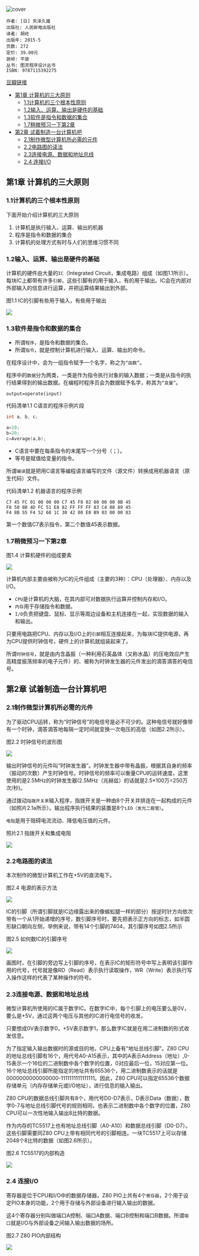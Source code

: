 ![cover](https://img1.doubanio.com/view/subject/l/public/s28079818.jpg)

    作者: [日] 矢泽久雄 
    出版社: 人民邮电出版社
    译者: 胡屹 
    出版年: 2015-5
    页数: 272
    定价: 39.00元
    装帧: 平装
    丛书: 图灵程序设计丛书
    ISBN: 9787115392275

[豆瓣链接](https://book.douban.com/subject/26397183/)

- [第1章 计算机的三大原则](#%e7%ac%ac1%e7%ab%a0-%e8%ae%a1%e7%ae%97%e6%9c%ba%e7%9a%84%e4%b8%89%e5%a4%a7%e5%8e%9f%e5%88%99)
  - [1.1计算机的三个根本性原则](#11%e8%ae%a1%e7%ae%97%e6%9c%ba%e7%9a%84%e4%b8%89%e4%b8%aa%e6%a0%b9%e6%9c%ac%e6%80%a7%e5%8e%9f%e5%88%99)
  - [1.2输入、运算、输出是硬件的基础](#12%e8%be%93%e5%85%a5%e8%bf%90%e7%ae%97%e8%be%93%e5%87%ba%e6%98%af%e7%a1%ac%e4%bb%b6%e7%9a%84%e5%9f%ba%e7%a1%80)
  - [1.3软件是指令和数据的集合](#13%e8%bd%af%e4%bb%b6%e6%98%af%e6%8c%87%e4%bb%a4%e5%92%8c%e6%95%b0%e6%8d%ae%e7%9a%84%e9%9b%86%e5%90%88)
  - [1.7稍微预习一下第2章](#17%e7%a8%8d%e5%be%ae%e9%a2%84%e4%b9%a0%e4%b8%80%e4%b8%8b%e7%ac%ac2%e7%ab%a0)
- [第2章 试着制造一台计算机吧](#%e7%ac%ac2%e7%ab%a0-%e8%af%95%e7%9d%80%e5%88%b6%e9%80%a0%e4%b8%80%e5%8f%b0%e8%ae%a1%e7%ae%97%e6%9c%ba%e5%90%a7)
  - [2.1制作微型计算机所必需的元件](#21%e5%88%b6%e4%bd%9c%e5%be%ae%e5%9e%8b%e8%ae%a1%e7%ae%97%e6%9c%ba%e6%89%80%e5%bf%85%e9%9c%80%e7%9a%84%e5%85%83%e4%bb%b6)
  - [2.2电路图的读法](#22%e7%94%b5%e8%b7%af%e5%9b%be%e7%9a%84%e8%af%bb%e6%b3%95)
  - [2.3连接电源、数据和地址总线](#23%e8%bf%9e%e6%8e%a5%e7%94%b5%e6%ba%90%e6%95%b0%e6%8d%ae%e5%92%8c%e5%9c%b0%e5%9d%80%e6%80%bb%e7%ba%bf)
  - [2.4 连接I/O](#24-%e8%bf%9e%e6%8e%a5io)

## 第1章 计算机的三大原则
### 1.1计算机的三个根本性原则
下面开始介绍计算机的三大原则

1. 计算机是执行输入、运算、输出的机器
2. 程序是指令和数据的集合
3. 计算机的处理方式有时与人们的思维习惯不同

### 1.2输入、运算、输出是硬件的基础
计算机的硬件由大量的`IC`（Integrated Circuit，集成电路）组成（如图1.1所示）。每块IC上都带有许多`引脚`，这些引脚有的用于输入，有的用于输出。IC会在内部对外部输入的信息进行运算，并把运算结果输出到外部。

图1.1 IC的引脚有些用于输入，有些用于输出

![](computer1.png)

### 1.3软件是指令和数据的集合
- 所谓`程序`，是指令和数据的集合。
- 所谓`指令`，就是控制计算机进行输入、运算、输出的命令。

在程序设计中，会为一组指令赋予一个名字，称之为`“函数”`。

程序中的`数据`分为两类，一类是作为指令执行对象的输入数据；一类是从指令的执行结果得到的输出数据。在编程时程序员会为数据赋予名字，称其为`“变量”`。

    output=operate(input)

代码清单1.1 C语言的程序示例片段

```c
int a, b, c;

a=10;
b=20;
c=Average(a,b);
```

- C语言中要在每条指令的末尾写一个分号（；）。
- 等号是赋值给变量的指令。

所谓`编译`就是把用C语言等编程语言编写的文件（源文件）转换成用机器语言（原生代码）文件。

代码清单1.2 机器语言的程序示例

```
C7 45 FC 01 00 00 00 C7 45 F8 02 00 00 00 8B 45
F8 50 8B 4D FC 51 E8 82 FF FF FF 83 C4 08 89 45
F4 8B 55 F4 52 68 1C 30 42 00 E8 B9 03 00 00 83
```

第一个数值C7表示指令，第二个数值45表示数据。

### 1.7稍微预习一下第2章
图1.4 计算机硬件的组成要素

![](computer2.png)

计算机内部主要由被称为IC的元件组成（主要的3种）：CPU（处理器）、内存以及I/O。

- `CPU`是计算机的大脑，在其内部可对数据执行运算并控制内存和I/O。
- `内存`用于存储指令和数据。
- `I/O`负责把键盘、鼠标、显示等周边设备和主机连接在一起，实现数据的输入和输出。

只要用电路把CPU、内存以及I/O上的`引脚`相互连接起来，为每块IC提供电源，再为CPU提供时钟信号，硬件上的计算机就组装起来了。

所谓`时钟信号`，就是由内含晶振（一种利用石英晶体（又称水晶）的压电效应产生高精度振荡频率的电子元件）的、被称为时钟发生器的元件发出的滴答滴答的电信号。

## 第2章 试着制造一台计算机吧
### 2.1制作微型计算机所必需的元件
为了驱动CPU运转，称为“时钟信号”的电信号是必不可少的。这种电信号就好像带有一个时钟，滴答滴答地每隔一定时间就变换一次电压的高低（如图2.2所示）。

图2.2 时钟信号的波形图

![](computer3.png)

输出时钟信号的元件叫“时钟发生器”。时钟发生器中带有晶振，根据其自身的频率（振动的次数）产生时钟信号。时钟信号的频率可以衡量CPU的运转速度，这里使用的是2.5MHz的时钟发生器(2.5MHz（兆赫兹）的话就是2.5*100万=250万次/秒)。

通过拨动`指拨开关来`输入程序，指拨开关是一种由8个开关并排连在一起构成的元件（如照片2.1a所示）。输出程序执行结果的装置是8个`LED（发光二极管）`。

`电阻`是用于阻碍电流流动、降低电压值的元件。

照片2.1 指拨开关和集成电阻

![](computer4.png)

### 2.2电路图的读法
本次制作的微型计算机工作在+5V的直流电下。

图2.4 电源的表示方法

![](computer5.png)

IC的引脚（所谓引脚就是IC边缘露出来的像蜈蚣腿一样的部分）按逆时针方向依次带有一个从1开始递增的序号，数引脚序号时，要先把表示正方向的标志，如半圆形缺口朝向左侧，举例来说，带有14个引脚的7404，其引脚序号如图2.5所示

图2.5 如何数IC的引脚序号

![](computer6.png)

画图时，在引脚的旁边写上引脚的序号，在表示IC的矩形符号中写上表明该引脚作用的代号，代号就是像RD（Read）表示执行读取操作，WR（Write）表示执行写入操作这样的代表了某种操作的符号。

### 2.3连接电源、数据和地址总线
微型计算机所使用的IC属于数字IC。在数字IC中，每个引脚上的电压要么是0V，要么是+5V，通过这两个电压与其他的IC进行电信号的收发。

只要想成0V表示数字0，+5V表示数字1，那么数字IC就是在用二进制数的形式收发信息。

为了指定输入输出数据时的源或目的地，CPU上备有“地址总线引脚”。Z80 CPU的地址总线引脚有16个，用代号A0-A15表示，其中的A表示Address（地址）,0-15表示一个16位的二进制数中各个数字的位置，0对应最后一位，15对应第一位。16个地址总线引脚所能指定的地址共有65536个，用二进制数表示的话就是0000000000000000-1111111111111111。因此，Z80 CPU可以指定65536个数据存储单元（内存存储单元或I/O地址），进行信息的输入输出。

Z80 CPU的数据总线引脚共有8个，用代号D0-D7表示，D表示Data（数据），数字0-7与地址总线引脚代号的规则相同，也表示二进制数中各个数字的位置，Z80 CPU可以一次性地输入输出8比特的数据。

作为内存的TC5517上也有地址总线引脚（A0-A10）和数据总线引脚（D0-D7）。这些引脚需要同Z80 CPU上带有相同代号的引脚相连。一块TC5517上可以存储2048个8比特的数据（如图2.6所示）。

图2.6 TC5517的内部构造

![](computer7.png)

### 2.4 连接I/O
寄存器是位于CPU和I/O中的数据存储器，Z80 PIO上共有4个`寄存器`，2个用于设定PIO本身的功能，2个用于存储与外部设备进行输入输出的数据。

这4个寄存器分别叫做端口A控制、端口A数据、端口B控制和端口B数据。所谓`端口`就是I/O与外部设备之间输入输出数据的场所。

图2.7 Z80 PIO内部结构

![](computer8.png)